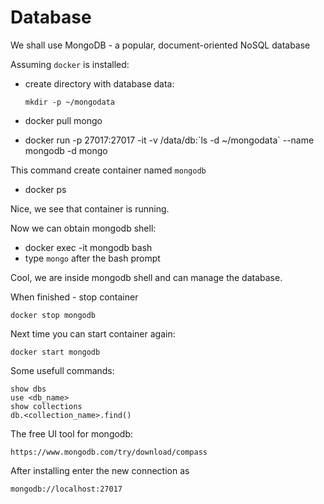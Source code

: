 # Database

We shall use MongoDB - a popular, document-oriented NoSQL database

Assuming `docker` is installed:

- create directory with database data:
  ```
  mkdir -p ~/mongodata
  ```

- docker pull mongo
- docker run -p 27017:27017 -it -v /data/db:\`ls -d ~/mongodata\` --name mongodb -d mongo

This command create container named `mongodb`

- docker ps

Nice, we see that container is running.

Now we can obtain mongodb shell:

- docker exec -it mongodb bash
- type `mongo` after the bash prompt

Cool, we are inside mongodb shell and can manage the database.

When finished - stop container
```
docker stop mongodb
```

Next time you can start container again:
```
docker start mongodb
```

Some usefull commands:
```
show dbs
use <db_name>
show collections
db.<collection_name>.find()
```

The free UI tool for mongodb:

`https://www.mongodb.com/try/download/compass`


After installing enter the new connection as

`mongodb://localhost:27017`





